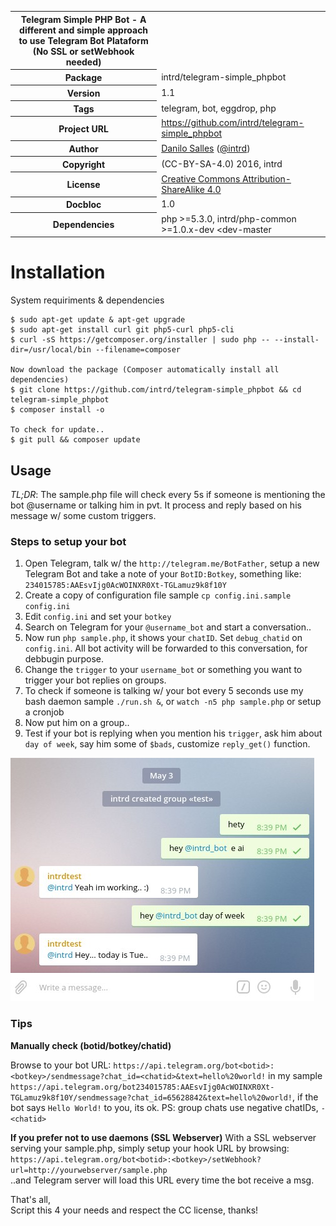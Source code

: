 <table>
    <tr>
        <th>Telegram Simple PHP Bot - A different and simple approach to use Telegram Bot Plataform (No SSL or setWebhook needed)</th>
    </tr>
    <tr>
        <th>Package</th>
        <td>intrd/telegram-simple_phpbot</td>
    </tr>
    <tr>
        <th>Version</th>
        <td>1.1</td>
    </tr>
    <tr>
        <th>Tags</th>
        <td>telegram, bot, eggdrop, php </td>
    </tr>
    <tr>
        <th>Project URL</th>
        <td><a href="https://github.com/intrd/telegram-simple_phpbot">https://github.com/intrd/telegram-simple_phpbot</a></td>
     <tr/>
    <tr>
       <th>Author</th>
       <td><a href="http://dann.com.br/">Danilo Salles</a> (<a href="http://twitter.com/intrd">@intrd</a>)</td>
    </tr>
    <tr>
        <th>Copyright</th>
        <td>(CC-BY-SA-4.0) 2016, intrd</td>
    </tr>
    <tr>
        <th>License</th>
        <td><a href="http://creativecommons.org/licenses/by-sa/4.0">Creative Commons Attribution-ShareAlike 4.0</a></td>
    </tr>
    <tr>
        <th>Docbloc</th>
        <td>1.0</td>
    </tr>
    <tr>
        <th>Dependencies</th>
        <td>php >=5.3.0, intrd/php-common >=1.0.x-dev &lt;dev-master</td>
    </tr>
</table>

Installation
============

System requiriments & dependencies

```
$ sudo apt-get update & apt-get upgrade
$ sudo apt-get install curl git php5-curl php5-cli
$ curl -sS https://getcomposer.org/installer | sudo php -- --install-dir=/usr/local/bin --filename=composer

Now download the package (Composer automatically install all dependencies)
$ git clone https://github.com/intrd/telegram-simple_phpbot && cd telegram-simple_phpbot
$ composer install -o

To check for update..
$ git pull && composer update
```
## Usage

*TL;DR*: The sample.php file will check every 5s if someone is mentioning the bot @username or talking him in pvt. It process and reply based on his message w/ some custom triggers.

### Steps to setup your bot
1. Open Telegram, talk w/ the `http://telegram.me/BotFather`, setup a new Telegram Bot and take a note of your `BotID:Botkey`, something like: `234015785:AAEsvIjg0AcWOINXR0Xt-TGLamuz9k8f10Y`
2. Create a copy of configuration file sample `cp config.ini.sample config.ini` 
3. Edit `config.ini` and set your `botkey`
4. Search on Telegram for your `@username_bot` and start a conversation.. 
5. Now run `php sample.php`, it shows your `chatID`. Set `debug_chatid` on `config.ini`. All bot activity will be forwarded to this conversation, for debbugin purpose.
6. Change the `trigger` to your `username_bot` or something you want to trigger your bot replies on groups.  
7. To check if someone is talking w/ your bot every 5 seconds use my bash daemon sample `./run.sh &`, or `watch -n5 php sample.php` or setup a cronjob
8. Now put him on a group.. 
9. Test if your bot is replying when you mention his `trigger`, ask him about `day of week`, say him some of `$bads`, customize `reply_get()` function.

![telegram_simple_bot](/imgs/telegram_simple_bot.jpg?raw=true "telegram_simple_bot")

### Tips 
**Manually check (botid/botkey/chatid)**

Browse to your bot URL: `https://api.telegram.org/bot<botid>:<botkey>/sendmessage?chat_id=<chatid>&text=hello%20world!` in my sample `https://api.telegram.org/bot234015785:AAEsvIjg0AcWOINXR0Xt-TGLamuz9k8f10Y/sendmessage?chat_id=65628842&text=hello%20world!`, if the bot says `Hello World!` to you, its ok. PS: group chats use negative chatIDs, `-<chatid>`

**If you prefer not to use daemons (SSL Webserver)**
With a SSL webserver serving your sample.php, simply setup your hook URL by browsing: <br/>
`https://api.telegram.org/bot<botid>:<botkey>/setWebhook?url=http://yourwebserver/sample.php` <br/> 
..and Telegram server will load this URL every time the bot receive a msg.

That's all, <br/>
Script this 4 your needs and respect the CC license, thanks!

